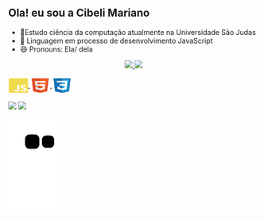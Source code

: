 ## Ola! eu sou a Cibeli Mariano

- 🌱Estudo ciência da computação atualmente na Universidade São Judas
- 📝 Linguagem em processo de desenvolvimento JavaScript
- 😄 Pronouns: Ela/ dela


<div align="center">
  <a href="https://github.com/Cibeli-Mariano">
  <img height="180em" src="https://github-readme-stats.vercel.app/api?username=cibeli-mariano&show_icons=true&theme=dracula&include_all_commits=true&count_private=true"/>
  <img height="180em" src="https://github-readme-stats.vercel.app/api/top-langs/?username=cibeli-mariano&layout=compact&langs_count=7&theme=dracula"/>
</div>
<div style="display: inline_block"><br>
  <img align="center" alt="cib-Js" height="30" width="40" src="https://raw.githubusercontent.com/devicons/devicon/master/icons/javascript/javascript-plain.svg">
  <img align="center" alt="cib-HTML" height="30" width="40" src="https://raw.githubusercontent.com/devicons/devicon/master/icons/html5/html5-original.svg">
  <img align="center" alt="cib-CSS" height="30" width="40" src="https://raw.githubusercontent.com/devicons/devicon/master/icons/css3/css3-original.svg">
</div>

 <br>
 
<div> 
  <a href = "mailto:cibeli.mariano@outlook.com"><img src="https://img.shields.io/badge/-Gmail-%23333?style=for-the-badge&logo=gmail&logoColor=white" target="_blank"></a>
  <a href="https://www.linkedin.com/in/cibeli-mariano/" target="_blank"><img src="https://img.shields.io/badge/-LinkedIn-%230077B5?style=for-the-badge&logo=linkedin&logoColor=white" target="_blank"></a> 

  ![Snake animation](https://github.com/cibeli-mariano/cibeli-mariano/blob/output/github-contribution-grid-snake.svg)
 
</div>
